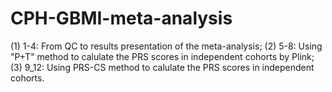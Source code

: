 # CPH-GBMI-meta-analysis
(1) 1-4: From QC to results presentation of the meta-analysis;
(2) 5-8: Using "P+T" method to calulate the PRS scores in independent cohorts by Plink;
(3) 9_12: Using PRS-CS method to calulate the PRS scores in independent cohorts.
